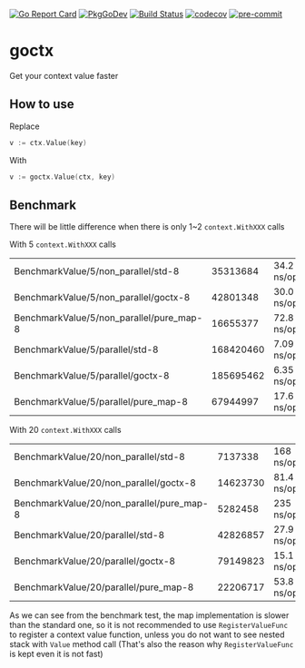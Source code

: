 [![Go Report Card](https://goreportcard.com/badge/github.com/zerosnake0/goctx)](https://goreportcard.com/report/github.com/zerosnake0/goctx)
[![PkgGoDev](https://pkg.go.dev/badge/github.com/zerosnake0/goctx)](https://pkg.go.dev/github.com/zerosnake0/goctx)
[![Build Status](https://travis-ci.org/zerosnake0/goctx.svg?branch=main)](https://travis-ci.org/zerosnake0/goctx)
[![codecov](https://codecov.io/gh/zerosnake0/goctx/branch/main/graph/badge.svg)](https://codecov.io/gh/zerosnake0/goctx)
[![pre-commit](https://img.shields.io/badge/pre--commit-enabled-brightgreen?logo=pre-commit&logoColor=white)](https://github.com/pre-commit/pre-commit)

# goctx
Get your context value faster

## How to use

Replace

```go
v := ctx.Value(key)
```

With

```go
v := goctx.Value(ctx, key)
```

## Benchmark

There will be little difference when there is only 1~2 `context.WithXXX` calls

With 5 `context.WithXXX` calls

|  |  |  |
| --- | --- | --- |
| BenchmarkValue/5/non_parallel/std-8      | 35313684  | 34.2 ns/op |
| BenchmarkValue/5/non_parallel/goctx-8    | 42801348  | 30.0 ns/op |
| BenchmarkValue/5/non_parallel/pure_map-8 | 16655377  | 72.8 ns/op |
| BenchmarkValue/5/parallel/std-8          | 168420460 | 7.09 ns/op |
| BenchmarkValue/5/parallel/goctx-8        | 185695462 | 6.35 ns/op |
| BenchmarkValue/5/parallel/pure_map-8     | 67944997  | 17.6 ns/op |

With 20 `context.WithXXX` calls

|  |  |  |
| --- | --- | --- |
| BenchmarkValue/20/non_parallel/std-8      |  7137338 |  168 ns/op |
| BenchmarkValue/20/non_parallel/goctx-8    | 14623730 | 81.4 ns/op |
| BenchmarkValue/20/non_parallel/pure_map-8 |  5282458 |  235 ns/op |
| BenchmarkValue/20/parallel/std-8          | 42826857 | 27.9 ns/op |
| BenchmarkValue/20/parallel/goctx-8        | 79149823 | 15.1 ns/op |
| BenchmarkValue/20/parallel/pure_map-8     | 22206717 | 53.8 ns/op |

As we can see from the benchmark test, the map implementation is slower than the
standard one, so it is not recommended to use `RegisterValueFunc` to register a
context value function, unless you do not want to see nested stack with `Value` method
call (That's also the reason why `RegisterValueFunc` is kept even it is not fast)
